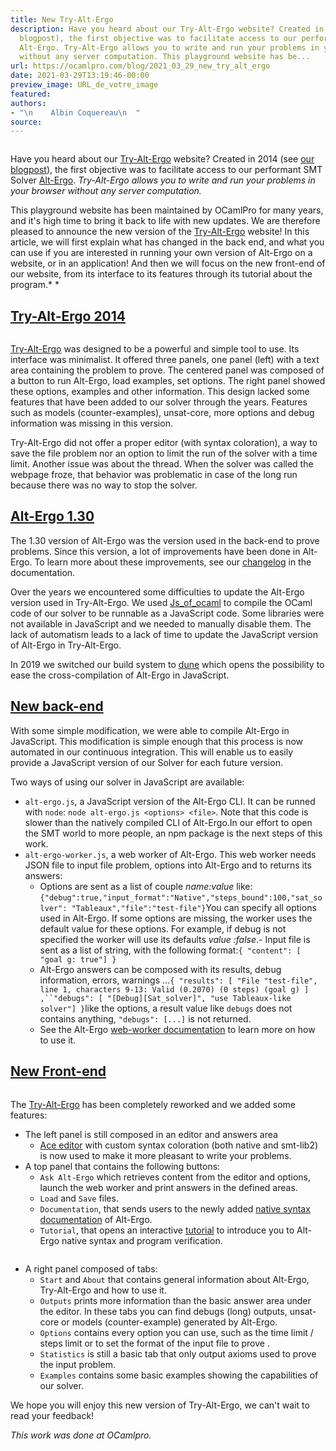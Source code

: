 ```yaml
---
title: New Try-Alt-Ergo
description: Have you heard about our Try-Alt-Ergo website? Created in 2014 (see our
  blogpost), the first objective was to facilitate access to our performant SMT Solver
  Alt-Ergo. Try-Alt-Ergo allows you to write and run your problems in your browser
  without any server computation. This playground website has be...
url: https://ocamlpro.com/blog/2021_03_29_new_try_alt_ergo
date: 2021-03-29T13:19:46-00:00
preview_image: URL_de_votre_image
featured:
authors:
- "\n    Albin Coquereau\n  "
source:
---
```


<p><img src="https://ocamlpro.com/blog/assets/img/screenshot_ask_altergo.jpg" alt=""/></p>
<p>Have you heard about our <a href="https://alt-ergo.ocamlpro.com/try.html">Try-Alt-Ergo</a> website? Created in 2014 (see <a href="https://ocamlpro.com/blog/2014_07_15_try_alt_ergo_in_your_browser">our blogpost</a>), the first objective was to facilitate access to our performant SMT Solver <a href="https://alt-ergo.ocamlpro.com/">Alt-Ergo</a>. <em>Try-Alt-Ergo allows you to write and run your problems in your browser without any server computation.</em></p>
<p>This playground website has been maintained by OCamlPro for many years, and it's high time to bring it back to life with new updates. We are therefore pleased to announce the new version of the <a href="https://try-alt-ergo.ocamlpro.com/">Try-Alt-Ergo</a> website! In this article, we will first explain what has changed in the back end, and what you can use if you are interested in running your own version of Alt-Ergo on a website, or in an application! And then we will focus on the new front-end of our website, from its interface to its features through its tutorial about the program.* *</p>
<h2><a href="https://ocamlpro.com/blog/2021_03_29_new_try_alt_ergo">Try-Alt-Ergo 2014</a></h2>
<p><img src="https://ocamlpro.com/blog/assets/img/screenshot_from_2021_03_29.png" alt=""/></p>
<p><a href="https://alt-ergo.ocamlpro.com/try.html">Try-Alt-Ergo</a> was designed to be a powerful and simple tool to use. Its interface was minimalist. It offered three panels, one panel (left) with a text area containing the problem to prove. The centered panel was composed of a button to run Alt-Ergo, load examples, set options. The right panel showed these options, examples and other information. This design lacked some features that have been added to our solver through the years. Features such as models (counter-examples), unsat-core, more options and debug information was missing in this version.</p>
<p>Try-Alt-Ergo did not offer a proper editor (with syntax coloration), a way to save the file problem nor an option to limit the run of the solver with a time limit. Another issue was about the thread. When the solver was called the webpage froze, that behavior was problematic in case of the long run because there was no way to stop the solver.</p>
<h2><a href="https://ocamlpro.com/blog/2021_03_29_new_try_alt_ergo">Alt-Ergo 1.30</a></h2>
<p>The 1.30 version of Alt-Ergo was the version used in the back-end to prove problems. Since this version, a lot of improvements have been done in Alt-Ergo. To learn more about these improvements, see our <a href="https://ocamlpro.github.io/alt-ergo/About/changes.html">changelog</a> in the documentation.</p>
<p>Over the years we encountered some difficulties to update the Alt-Ergo version used in Try-Alt-Ergo. We used <a href="https://ocsigen.org/js_of_ocaml/latest/manual/overview">Js_of_ocaml</a> to compile the OCaml code of our solver to be runnable as a JavaScript code. Some libraries were not available in JavaScript and we needed to manually disable them. The lack of automatism leads to a lack of time to update the JavaScript version of Alt-Ergo in Try-Alt-Ergo.</p>
<p>In 2019 we switched our build system to <a href="https://dune.readthedocs.io/en/latest/overview.html">dune</a> which opens the possibility to ease the cross-compilation of Alt-Ergo in JavaScript.</p>
<h2><a href="https://ocamlpro.com/blog/2021_03_29_new_try_alt_ergo">New back-end</a></h2>
<p>With some simple modification, we were able to compile Alt-Ergo in JavaScript. This modification is simple enough that this process is now automated in our continuous integration. This will enable us to easily provide a JavaScript version of our Solver for each future version.</p>
<p>Two ways of using our solver in JavaScript are available:</p>
<ul>
<li><code>alt-ergo.js</code>, a JavaScript version of the Alt-Ergo CLI. It can be runned with <code>node</code>: <code>node alt-ergo.js &lt;options&gt; &lt;file&gt;</code>. Note that this code is slower than the natively compiled CLI of Alt-Ergo.In our effort to open the SMT world to more people, an npm package is the next steps of this work.
</li>
<li><code>alt-ergo-worker.js</code>, a web worker of Alt-Ergo. This web worker needs JSON file to input file problem, options into Alt-Ergo and to returns its answers:
<ul>
<li>Options are sent as a list of couple <em>name:value</em> like:<code>{&quot;debug&quot;:true,&quot;input_format&quot;:&quot;Native&quot;,&quot;steps_bound&quot;:100,&quot;sat_solver&quot;: &quot;Tableaux&quot;,&quot;file&quot;:&quot;test-file&quot;}</code>You can specify all options used in Alt-Ergo. If some options are missing, the worker uses the default value for these options. For example, if debug is not specified the worker will use its defaults <em>value :false</em>.- Input file is sent as a list of string, with the following format:<code>{ &quot;content&quot;: [ &quot;goal g: true&quot;] }</code>
</li>
<li>Alt-Ergo answers can be composed with its results, debug information, errors, warnings &hellip;<code>{ &quot;results&quot;: [ &quot;File &quot;test-file&quot;, line 1, characters 9-13: Valid (0.2070) (0 steps) (goal g) ] ,``&quot;debugs&quot;: [ &quot;[Debug][Sat_solver]&quot;, &quot;use Tableaux-like solver&quot;] }</code>like the options, a result value like <code>debugs</code> does not contains anything, <code>&quot;debugs&quot;: [...]</code> is not returned.
</li>
<li>See the Alt-Ergo <a href="https://ocamlpro.github.io/alt-ergo/Usage/index.html#js-worker">web-worker documentation</a> to learn more on how to use it.
</li>
</ul>
</li>
</ul>
<h2><a href="https://ocamlpro.com/blog/2021_03_29_new_try_alt_ergo">New Front-end</a></h2>
<p><img src="https://ocamlpro.com/blog/assets/img/screenshot_new_altergo_interface.jpg" alt=""/></p>
<p>The <a href="https://try-alt-ergo.ocamlpro.com">Try-Alt-Ergo</a> has been completely reworked and we added some features:</p>
<ul>
<li>The left panel is still composed in an editor and answers area
<ul>
<li><a href="https://ace.c9.io/">Ace editor</a> with custom syntax coloration (both native and smt-lib2) is now used to make it more pleasant to write your problems.
</li>
</ul>
</li>
<li>A top panel that contains the following buttons:
<ul>
<li><code>Ask Alt-Ergo</code> which retrieves content from the editor and options, launch the web worker and print answers in the defined areas.
</li>
<li><code>Load</code> and <code>Save</code> files.
</li>
<li><code>Documentation</code>, that sends users to the newly added <a href="https://ocamlpro.github.io/alt-ergo/Input_file_formats/Native/index.html">native syntax documentation</a> of Alt-Ergo.
</li>
<li><code>Tutorial</code>, that opens an interactive <a href="https://try-alt-ergo.ocamlpro.com/tuto/tutorial.html">tutorial</a> to introduce you to Alt-Ergo native syntax and program verification.
</li>
</ul>
</li>
</ul>
<p><img src="https://ocamlpro.com/blog/assets/img/screenshot_welcome_to_altergo_tutorial.png" alt=""/></p>
<ul>
<li>A right panel composed of tabs:
<ul>
<li><code>Start</code> and <code>About</code> that contains general information about Alt-Ergo, Try-Alt-Ergo and how to use it.
</li>
<li><code>Outputs</code> prints more information than the basic answer area under the editor. In these tabs you can find debugs (long) outputs, unsat-core or models (counter-example) generated by Alt-Ergo.
</li>
<li><code>Options</code> contains every option you can use, such as the time limit / steps limit or to set the format of the input file to prove  .
</li>
<li><code>Statistics</code> is still a basic tab that only output axioms used to prove the input problem.
</li>
<li><code>Examples</code> contains some basic examples showing the capabilities of our solver.
</li>
</ul>
</li>
</ul>
<p>We hope you will enjoy this new version of Try-Alt-Ergo, we can't wait to read your feedback!</p>
<p><em>This work was done at OCamlpro.</em></p>


